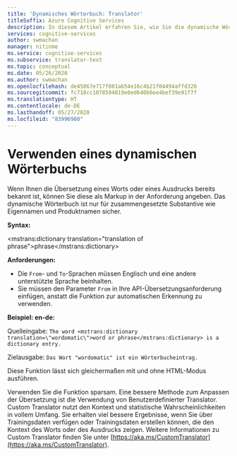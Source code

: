 ```yaml
---
title: 'Dynamisches Wörterbuch: Translator'
titleSuffix: Azure Cognitive Services
description: In diesem Artikel erfahren Sie, wie Sie die dynamische Wörterbuchfunktion von Azure Cognitive Services Translator verwenden.
services: cognitive-services
author: swmachan
manager: nitinme
ms.service: cognitive-services
ms.subservice: translator-text
ms.topic: conceptual
ms.date: 05/26/2020
ms.author: swmachan
ms.openlocfilehash: de45867e717f001ab54e16c4b21f04494affd326
ms.sourcegitcommit: fc718cc1078594819e8ed640b6ee4bef39e91f7f
ms.translationtype: HT
ms.contentlocale: de-DE
ms.lasthandoff: 05/27/2020
ms.locfileid: "83996980"
---
```

# <a name="how-to-use-a-dynamic-dictionary"></a>Verwenden eines dynamischen Wörterbuchs

Wenn Ihnen die Übersetzung eines Worts oder eines Ausdrucks bereits bekannt ist, können Sie diese als Markup in der Anforderung angeben. Das dynamische Wörterbuch ist nur für zusammengesetzte Substantive wie Eigennamen und Produktnamen sicher.

**Syntax:**

<mstrans:dictionary translation="translation of phrase">phrase</mstrans:dictionary>

**Anforderungen:**

* Die `From`- und `To`-Sprachen müssen Englisch und eine andere unterstützte Sprache beinhalten. 
* Sie müssen den Parameter `From` in Ihre API-Übersetzungsanforderung einfügen, anstatt die Funktion zur automatischen Erkennung zu verwenden. 

**Beispiel: en-de:**

Quelleingabe: `The word <mstrans:dictionary translation=\"wordomatic\">word or phrase</mstrans:dictionary> is a dictionary entry.`

Zielausgabe: `Das Wort "wordomatic" ist ein Wörterbucheintrag.`

Diese Funktion lässt sich gleichermaßen mit und ohne HTML-Modus ausführen.

Verwenden Sie die Funktion sparsam. Eine bessere Methode zum Anpassen der Übersetzung ist die Verwendung von Benutzerdefinierter Translator. Custom Translator nutzt den Kontext und statistische Wahrscheinlichkeiten in vollem Umfang. Sie erhalten viel bessere Ergebnisse, wenn Sie über Trainingsdaten verfügen oder Trainingsdaten erstellen können, die den Kontext des Worts oder des Ausdrucks zeigen. Weitere Informationen zu Custom Translator finden Sie unter [https://aka.ms/CustomTranslator](https://aka.ms/CustomTranslator).